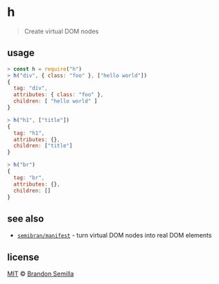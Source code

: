 # h
> Create virtual DOM nodes

## usage
```js
> const h = require("h")
> h("div", { class: "foo" }, ["hello world"])
{
  tag: "div",
  attributes: { class: "foo" },
  children: [ "hello world" ]
}

> h("h1", ["title"])
{
  tag: "h1",
  attributes: {},
  children: ["title"]
}

> h("br")
{
  tag: "br",
  attributes: {},
  children: []
}
```

## see also
- [`semibran/manifest`](https://github.com/semibran/h) - turn virtual DOM nodes into real DOM elements

## license
[MIT](https://opensource.org/licenses/MIT) © [Brandon Semilla](https://git.io/semibran)
